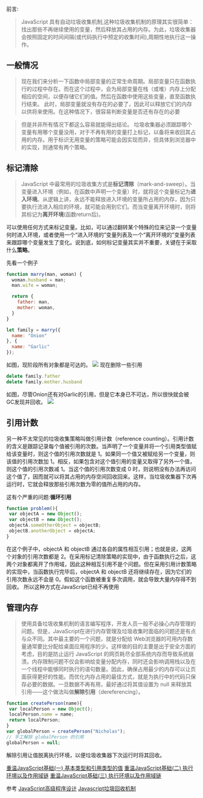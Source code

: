 <!--
 * @Author: your name
 * @Date: 2020-03-01 16:09:44
 * @LastEditTime: 2020-03-01 16:53:05
 * @LastEditors: Please set LastEditors
 * @Description: In User Settings Edit
 * @FilePath: \RW 笔记\JavaScript笔记\变量,作用域,内存\垃圾收集.md
 -->


前言:
>JavaScript 具有自动垃圾收集机制,这种垃圾收集机制的原理其实很简单：找出那些不再继续使用的变量，然后释放其占用的内存。为此，垃圾收集器会按照固定的时间间隔(或代码执行中预定的收集时间),周期性地执行这一操作。

## 一般情况
>现在我们来分析一下函数中局部变量的正常生命周期。局部变量只在函数执行的过程中存在。而在这个过程中，会为局部变量在栈（或堆）内存上分配相应的空间，以便存储它们的值。然后在函数中使用这些变量，直至函数执行结束。
此时，局部变量就没有存在的必要了，因此可以释放它们的内存以供将来使用。在这种情况下，很容易判断变量是否还有存在的必要

>但是并非所有情况下都这么容易就能得出结论。
垃圾收集器必须跟踪哪个变量有用哪个变量没用，对于不再有用的变量打上标记，以备将来收回其占用的内存。用于标识无用变量的策略可能会因实现而异，但具体到浏览器中的实现，则通常有两个策略。

## 标记清除

>JavaScript 中最常用的垃圾收集方式是**标记清除**（mark-and-sweep）。当变量进入环境（例如，在函数中声明一个变量）时，就将这个变量标记为**进入环境**。从逻辑上讲，永远不能释放进入环境的变量所占用的内存，因为只要执行流进入相应的环境，就可能会用到它们。而当变量离开环境时，则将其标记为**离开环境**(函数return后)。

可以使用任何方式来标记变量。比如，可以通过翻转某个特殊的位来记录一个变量何时进入环境，或者使用一个“进入环境的”变量列表及一个“离开环境的”变量列表来跟踪哪个变量发生了变化。说到底，如何标记变量其实并不重要，关键在于采取什么**策略**。

先看一个例子
```js
function marry(man, woman) {
  woman.husband = man;
  man.wife = woman;

  return {
    father: man,
    mother: woman,
  }
}

let family = marry({
  name: "Onion"
}, {
  name: "Garlic"
});
```
如图，现阶段所有对象都是可达的。
![](https://images.cnblogs.com/cnblogs_com/riwang/1658535/o_200301083134TIM%E5%9B%BE%E7%89%8720200301162954.png)
现在删除一些引用
```js
delete family.father
delete family.mother.husband
```
如图，尽管Onion还有对Garlic的引用，但是它本身已不可达，所以很快就会被GC发现并回收。
![](https://images.cnblogs.com/cnblogs_com/riwang/1658535/o_200301083329TIM%E5%9B%BE%E7%89%8720200301163302.png)


## 引用计数
另一种不太常见的垃圾收集策略叫做引用计数（reference counting）。引用计数的含义是跟踪记录每个值被引用的次数。当声明了一个变量并将一个引用类型值赋给该变量时，则这个值的引用次数就是 1。如果同一个值又被赋给另一个变量，则该值的引用次数加 1。相反，如果包含对这个值引用的变量又取得了另外一个值，则这个值的引用次数减 1。当这个值的引用次数变成 0 时，则说明没有办法再访问这个值了，因而就可以将其占用的内存空间回收回来。这样，当垃圾收集器下次再运行时，它就会释放那些引用次数为零的值所占用的内存。

这有个严重的问题:**循环引用**
```js
function problem(){ 
 var objectA = new Object(); 
 var objectB = new Object(); 
 objectA.someOtherObject = objectB; 
 objectB.anotherObject = objectA; 
}
```
在这个例子中，objectA 和 objectB 通过各自的属性相互引用；也就是说，这两个对象的引用次数都是 2。在采用标记清除策略的实现中，由于函数执行之后，这两个对象都离开了作用域，因此这种相互引用不是个问题。但在采用引用计数策略的实现中，当函数执行完毕后，objectA 和 objectB 还将继续存在，因为它们的引用次数永远不会是 0。假如这个函数被重复多次调用，就会导致大量内存得不到回收。
所以这种方式在JavaScript已经不再使用

## 管理内存
>使用具备垃圾收集机制的语言编写程序，开发人员一般不必操心内存管理的问题。但是，JavaScript在进行内存管理及垃圾收集时面临的问题还是有点与众不同。其中最主要的一个问题，就是分配给 Web浏览器的可用内存数量通常要比分配给桌面应用程序的少。这样做的目的主要是出于安全方面的考虑，目的是防止运行 JavaScript 的网页耗尽全部系统内存而导致系统崩溃。内存限制问题不仅会影响给变量分配内存，同时还会影响调用栈以及在一个线程中能够同时执行的语句数量。因此，确保占用最少的内存可以让页面获得更好的性能。而优化内存占用的最佳方式，就是为执行中的代码只保存必要的数据。一旦数据不再有用，最好通过将其值设置为 null 来释放其引用——这个做法叫做**解除引用**（dereferencing）。
```js
function createPerson(name){ 
 var localPerson = new Object(); 
 localPerson.name = name; 
 return localPerson; 
} 
var globalPerson = createPerson("Nicholas"); 
// 手工解除 globalPerson 的引用
globalPerson = null;
```
解除引用让值脱离执行环境，以便垃圾收集器下次运行时将其回收。



[重温JavaScript基础(一) 基本类型和引用类型的值](https://www.cnblogs.com/riwang/p/12389433.html) 
[重温JavaScript基础(二) 执行环境以及作用域链](https://www.cnblogs.com/riwang/p/12390247.html) 
[重温JavaScript基础(三) 执行环境以及作用域链](https://www.cnblogs.com/riwang/p/12390558.html) 


参考 [JavaScript高级程序设计](https://www.ituring.com.cn/book/946/)
[Javascript垃圾回收机制](https://www.jianshu.com/p/c19038bab924)